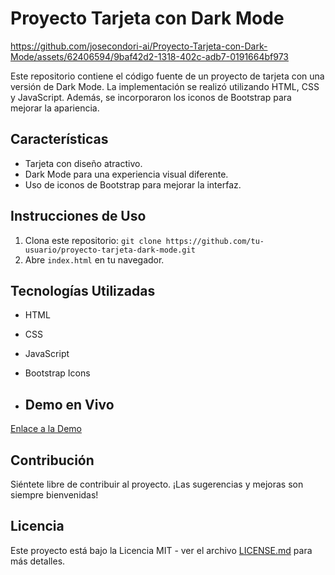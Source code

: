 # Proyecto Tarjeta con Dark Mode



https://github.com/josecondori-ai/Proyecto-Tarjeta-con-Dark-Mode/assets/62406594/9baf42d2-1318-402c-adb7-0191664bf973



Este repositorio contiene el código fuente de un proyecto de tarjeta con una versión de Dark Mode. La implementación se realizó utilizando HTML, CSS y JavaScript. Además, se incorporaron los iconos de Bootstrap para mejorar la apariencia.

## Características

- Tarjeta con diseño atractivo.
- Dark Mode para una experiencia visual diferente.
- Uso de iconos de Bootstrap para mejorar la interfaz.


## Instrucciones de Uso

1. Clona este repositorio: `git clone https://github.com/tu-usuario/proyecto-tarjeta-dark-mode.git`
2. Abre `index.html` en tu navegador.

## Tecnologías Utilizadas

- HTML
- CSS
- JavaScript
- Bootstrap Icons

- ## Demo en Vivo

[Enlace a la Demo](https://josecondori-ai.github.io/Proyecto-Tarjeta-con-Dark-Mode/) 

## Contribución

Siéntete libre de contribuir al proyecto. ¡Las sugerencias y mejoras son siempre bienvenidas!

## Licencia

Este proyecto está bajo la Licencia MIT - ver el archivo [LICENSE.md](LICENSE.md) para más detalles.
